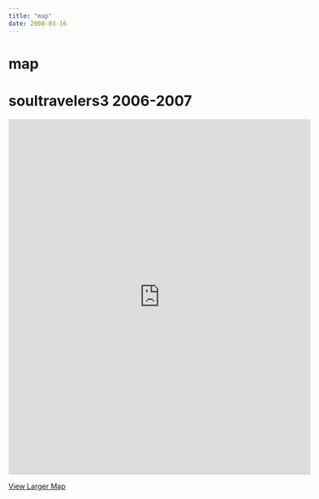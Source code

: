 ```yaml
---
title: "map"
date: 2008-03-16
---
```


# map

# soultravelers3 2006-2007

<iframe width="595" scrolling="no" height="700" frameborder="0" src="http://maps.google.com/maps/ms?ie=UTF8&amp;hl=en&amp;msa=0&amp;msid=101481590553662417549.0004488b5abcd23c6741e&amp;t=h&amp;ll=45.146008,-58.688793&amp;spn=14.733218,127.507668&amp;output=embed&amp;s=AARTsJoD7wIXjzwI1kAG3mk-HfGAOWbEGw" marginwidth="0" marginheight="0"></iframe>

  
[View Larger Map](http://maps.google.com/maps/ms?ie=UTF8&hl=en&msa=0&msid=101481590553662417549.0004488b5abcd23c6741e&t=h&ll=45.146008,-58.688793&spn=14.733218,127.507668&source=embed)
